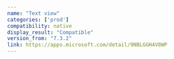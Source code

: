 ```yaml
---
name: "Text view"
categories: ['prod']
compatibility: native
display_result: "Compatible"
version_from: "7.3.2"
link: https://apps.microsoft.com/detail/9NBLGGH4V8WP
---
```

